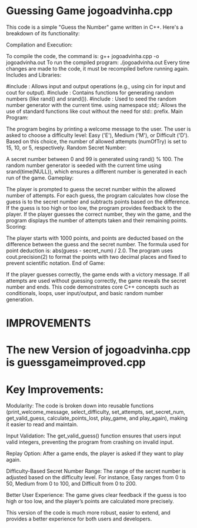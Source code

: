 # Guessing Game jogoadvinha.cpp
This code is a simple "Guess the Number" game written in C++. Here's a breakdown of its functionality:

Compilation and Execution:

To compile the code, the command is: g++ jogoadvinha.cpp -o jogoadvinha.out
To run the compiled program: ./jogoadvinha.out
Every time changes are made to the code, it must be recompiled before running again.
Includes and Libraries:

#include <iostream>: Allows input and output operations (e.g., using cin for input and cout for output).
#include <cstdlib>: Contains functions for generating random numbers (like rand() and srand()).
#include <ctime>: Used to seed the random number generator with the current time.
using namespace std;: Allows the use of standard functions like cout without the need for std:: prefix.
Main Program:

The program begins by printing a welcome message to the user.
The user is asked to choose a difficulty level: Easy ('E'), Medium ('M'), or Difficult ('D'). Based on this choice, the number of allowed attempts (numOfTry) is set to 15, 10, or 5, respectively.
Random Secret Number:

A secret number between 0 and 99 is generated using rand() % 100. The random number generator is seeded with the current time using srand(time(NULL)), which ensures a different number is generated in each run of the game.
Gameplay:

The player is prompted to guess the secret number within the allowed number of attempts.
For each guess, the program calculates how close the guess is to the secret number and subtracts points based on the difference.
If the guess is too high or too low, the program provides feedback to the player.
If the player guesses the correct number, they win the game, and the program displays the number of attempts taken and their remaining points.
Scoring:

The player starts with 1000 points, and points are deducted based on the difference between the guess and the secret number. The formula used for point deduction is: abs(guess - secret_num) / 2.0.
The program uses cout.precision(2) to format the points with two decimal places and fixed to prevent scientific notation.
End of Game:

If the player guesses correctly, the game ends with a victory message. If all attempts are used without guessing correctly, the game reveals the secret number and ends.
This code demonstrates core C++ concepts such as conditionals, loops, user input/output, and basic random number generation.
# IMPROVEMENTS
# The new Version of  jogoadvinha.cpp is guessgameimproved.cpp
# Key Improvements:
Modularity: The code is broken down into reusable functions (print_welcome_message, select_difficulty, set_attempts, set_secret_num, get_valid_guess, calculate_points_lost, play_game, and play_again), making it easier to read and maintain.

Input Validation: The get_valid_guess() function ensures that users input valid integers, preventing the program from crashing on invalid input.

Replay Option: After a game ends, the player is asked if they want to play again.

Difficulty-Based Secret Number Range: The range of the secret number is adjusted based on the difficulty level. For instance, Easy ranges from 0 to 50, Medium from 0 to 100, and Difficult from 0 to 200.

Better User Experience: The game gives clear feedback if the guess is too high or too low, and the player’s points are calculated more precisely.

This version of the code is much more robust, easier to extend, and provides a better experience for both users and developers.
